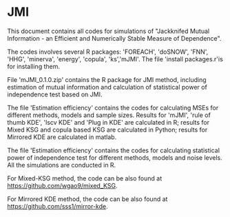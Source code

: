 # JMI

This document contains all  codes for simulations of "Jackknifed Mutual Information - an Efficient and Numerically Stable Measure of Dependence".

The codes involves several R packages:
'FOREACH', 'doSNOW', 'FNN', 'HHG', 'minerva', 'energy', 'copula', 'ks','mJMI'.
The file 'install packages.r'is for installing them.

File 'mJMI_0.1.0.zip' contains the R package for JMI method, including estimation of mutual information and calculation of statistical power of independence test based on JMI.

The file 'Estimation efficiency' contains the codes for calculating MSEs for different methods, models and sample sizes. Results for 'mJMI', 'rule of thumb KDE', 'lscv KDE' and 'Plug in KDE' are calculated in R; 
results for Mixed KSG and copula based KSG are calculated in Python; results for Mirrored KDE are calculated in matlab.

The file 'Estimation efficiency' contains the codes for calculating statistical power of independence test for different methods, models and noise levels. All the simulations are conducted in R.

For Mixed-KSG method, the code can be also found at https://github.com/wgao9/mixed_KSG.

For Mirrored KDE method, the code can be also found at https://github.com/sss1/mirror-kde.
